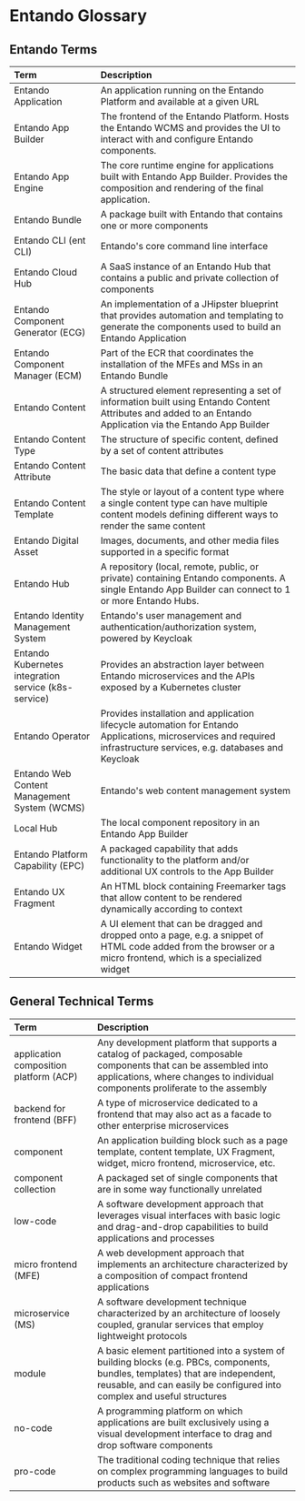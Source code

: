 # Entando Glossary

## Entando Terms

| Term |  Description
|:--|:--
| Entando Application | An application running on the Entando Platform and available at a given URL |
| Entando App Builder | The frontend of the Entando Platform. Hosts the Entando WCMS and provides the UI to interact with and configure Entando components. |
| Entando App Engine | The core runtime engine for applications built with Entando App Builder. Provides the composition and rendering of the final application. |
| Entando Bundle | A package built with Entando that contains one or more components |
| Entando CLI (ent CLI) | Entando's core command line interface |
| Entando Cloud Hub | A SaaS instance of an Entando Hub that contains a public and private collection of components |
| Entando Component Generator (ECG) | An implementation of a JHipster blueprint that provides automation and templating to generate the components used to build an Entando Application |
| Entando Component Manager (ECM) | Part of the ECR that coordinates the installation of the MFEs and MSs in an Entando Bundle |
| Entando Content | A structured element representing a set of information built using Entando Content Attributes and added to an Entando Application via the Entando App Builder |
| Entando Content Type | The structure of specific content, defined by a set of content attributes |
| Entando Content Attribute | The basic data that define a content type |
| Entando Content Template | The style or layout of a content type where a single content type can have multiple content models defining different ways to render the same content |
| Entando Digital Asset | Images, documents, and other media files supported in a specific format |
| Entando Hub |  A repository (local, remote, public, or private) containing Entando components. A single Entando App Builder can connect to 1 or more Entando Hubs. |
| Entando Identity Management System | Entando's user management and authentication/authorization system, powered by Keycloak |
| Entando Kubernetes integration service (k8s-service) | Provides an abstraction layer between Entando microservices and the APIs exposed by a Kubernetes cluster |
| Entando Operator | Provides installation and application lifecycle automation for Entando Applications, microservices and required infrastructure services, e.g. databases and Keycloak |
| Entando Web Content Management System (WCMS) | Entando's web content management system |
| Local Hub | The local component repository in an Entando App Builder |
| Entando Platform Capability (EPC) | A packaged capability that adds functionality to the platform and/or additional UX controls to the App Builder |
| Entando UX Fragment | An HTML block containing Freemarker tags that allow content to be rendered dynamically according to context |
| Entando Widget | A UI element that can be dragged and dropped onto a page, e.g. a snippet of HTML code added from the browser or a micro frontend, which is a specialized widget |

## General Technical Terms

| Term |  Description
|:--|:--
| application composition platform (ACP) | Any development platform that supports a catalog of packaged, composable components that can be assembled into applications, where changes to individual components proliferate to the assembly |
| backend for frontend (BFF) | A type of microservice dedicated to a frontend that may also act as a facade to other enterprise microservices |
| component | An application building block such as a page template, content template, UX Fragment, widget, micro frontend, microservice, etc. |
| component collection | A packaged set of single components that are in some way functionally unrelated |
| low-code | A software development approach that leverages visual interfaces with basic logic and drag-and-drop capabilities to build applications and processes |
| micro frontend (MFE) | A web development approach that implements an architecture characterized by a composition of compact frontend applications |
| microservice (MS) | A software development technique characterized by an architecture of loosely coupled, granular services that employ lightweight protocols |
| module | A basic element partitioned into a system of building blocks (e.g. PBCs, components, bundles, templates) that are independent, reusable, and can easily be configured into complex and useful structures |
| no-code | A programming platform on which applications are built exclusively using a visual development interface to drag and drop software components |
| pro-code | The traditional coding technique that relies on complex programming languages to build products such as websites and software |







